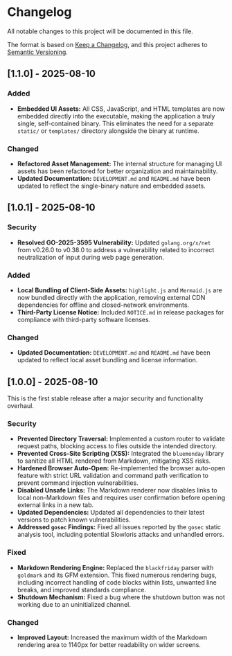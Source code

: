 # Changelog

All notable changes to this project will be documented in this file.

The format is based on [Keep a Changelog](https://keepachangelog.com/en/1.0.0/),
and this project adheres to [Semantic Versioning](https://semver.org/spec/v2.0.0.html).

## [1.1.0] - 2025-08-10

### Added
- **Embedded UI Assets:** All CSS, JavaScript, and HTML templates are now embedded directly into the executable, making the application a truly single, self-contained binary. This eliminates the need for a separate `static/` or `templates/` directory alongside the binary at runtime.

### Changed
- **Refactored Asset Management:** The internal structure for managing UI assets has been refactored for better organization and maintainability.
- **Updated Documentation:** `DEVELOPMENT.md` and `README.md` have been updated to reflect the single-binary nature and embedded assets.


## [1.0.1] - 2025-08-10

### Security
- **Resolved GO-2025-3595 Vulnerability:** Updated `golang.org/x/net` from v0.26.0 to v0.38.0 to address a vulnerability related to incorrect neutralization of input during web page generation.

### Added
- **Local Bundling of Client-Side Assets:** `highlight.js` and `Mermaid.js` are now bundled directly with the application, removing external CDN dependencies for offline and closed-network environments.
- **Third-Party License Notice:** Included `NOTICE.md` in release packages for compliance with third-party software licenses.

### Changed
- **Updated Documentation:** `DEVELOPMENT.md` and `README.md` have been updated to reflect local asset bundling and license information.


## [1.0.0] - 2025-08-10

This is the first stable release after a major security and functionality overhaul.

### Security
- **Prevented Directory Traversal:** Implemented a custom router to validate request paths, blocking access to files outside the intended directory.
- **Prevented Cross-Site Scripting (XSS):** Integrated the `bluemonday` library to sanitize all HTML rendered from Markdown, mitigating XSS risks.
- **Hardened Browser Auto-Open:** Re-implemented the browser auto-open feature with strict URL validation and command path verification to prevent command injection vulnerabilities.
- **Disabled Unsafe Links:** The Markdown renderer now disables links to local non-Markdown files and requires user confirmation before opening external links in a new tab.
- **Updated Dependencies:** Updated all dependencies to their latest versions to patch known vulnerabilities.
- **Addressed `gosec` Findings:** Fixed all issues reported by the `gosec` static analysis tool, including potential Slowloris attacks and unhandled errors.

### Fixed
- **Markdown Rendering Engine:** Replaced the `blackfriday` parser with `goldmark` and its GFM extension. This fixed numerous rendering bugs, including incorrect handling of code blocks within lists, unwanted line breaks, and improved standards compliance.
- **Shutdown Mechanism:** Fixed a bug where the shutdown button was not working due to an uninitialized channel.

### Changed
- **Improved Layout:** Increased the maximum width of the Markdown rendering area to 1140px for better readability on wider screens.
